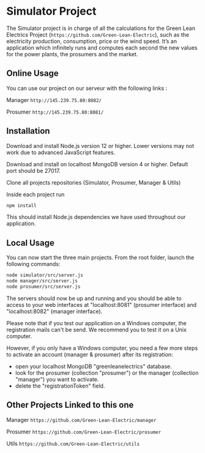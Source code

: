 # Simulator Project

The Simulator project is in charge of all the calculations for the Green Lean Electrics Project (```https://github.com/Green-Lean-Electric```), such as the electricity production, consumption, price or the wind speed. It’s an application which infinitely runs and computes each second the new values for the power plants, the prosumers and the market.

## Online Usage

You can use our project on our serveur with the following links :

Manager ```http://145.239.75.80:8082/```

Prosumer ```http://145.239.75.80:8081/``` 
 
## Installation

Download and install Node.js version 12 or higher. Lower versions may not work due to advanced JavaScript features. 

Download and install on localhost MongoDB version 4 or higher. Default port should be 27017.

Clone all projects repositories (Simulator, Prosumer, Manager & Utils)

Inside each project run 

```bash
npm install
```
This should install Node.js dependencies we have used throughout our application.


## Local Usage

You can now start the three main projects. From the root folder, launch the following commands:


```bash
node simulator/src/server.js
node manager/src/server.js
node prosumer/src/server.js
```

The servers should now be up and running and you should be able to access to your web interfaces at "localhost:8081" (prosumer interface) and "localhost:8082" (manager interface).

Please note that if you test our application on a Windows computer, the registration mails can't be send. We recommend you to test it on a Unix computer. 

However, if you only have a Windows computer, you need a few more steps to activate an account (manager & prosumer) after its registration:

- open your localhost MongoDB "greenleanelectrics" database.
- look for the prosumer (collection "prosumer") or the manager (collection "manager") you want to activate.
- delete the "registrationToken" field.

## Other Projects Linked to this one

Manager ```https://github.com/Green-Lean-Electric/manager```

Prosumer ```https://github.com/Green-Lean-Electric/prosumer```

Utils ```https://github.com/Green-Lean-Electric/utils```

